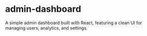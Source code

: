 # admin-dashboard
A simple admin dashboard built with React, featuring a clean UI for managing users, analytics, and settings.
